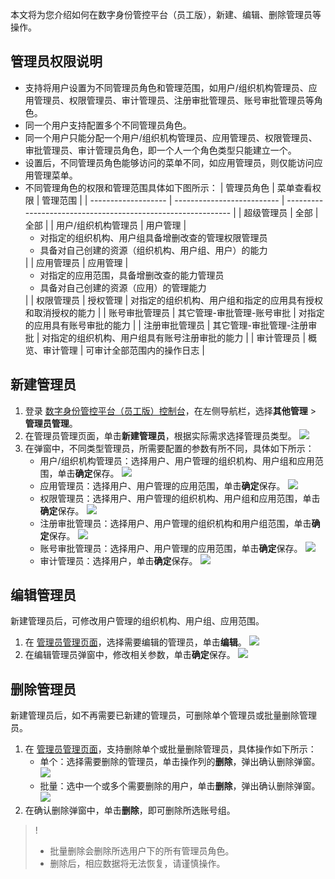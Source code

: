 本文将为您介绍如何在数字身份管控平台（员工版），新建、编辑、删除管理员等操作。
 
##  管理员权限说明
- 支持将用户设置为不同管理员角色和管理范围，如用户/组织机构管理员、应用管理员、权限管理员、审计管理员、注册审批管理员、账号审批管理员等角色。
- 同一个用户支持配置多个不同管理员角色。
- 同一个用户只能分配一个用户/组织机构管理员、应用管理员、权限管理员、审批管理员、审计管理员角色，即一个人一个角色类型只能建立一个。
- 设置后，不同管理员角色能够访问的菜单不同，如应用管理员，则仅能访问应用管理菜单。
- 不同管理角色的权限和管理范围具体如下图所示：
| 管理员角色          | 菜单查看权限               | 管理范围                                                     |
| ------------------- | -------------------------- | ------------------------------------------------------------ |
| 超级管理员          | 全部                       | 全部                                                         |
| 用户/组织机构管理员 | 用户管理                   |<ul><li>对指定的组织机构、用户组具备增删改查的管理权限管理员</li><li>具备对自己创建的资源（组织机构、用户组、用户）的能力</li></ul> |
| 应用管理员          | 应用管理                   | <ul><li>对指定的应用范围，具备增删改查的能力管理员</li><li>具备对自己创建的资源（应用）的管理能力</li></ul> |
| 权限管理员          | 授权管理                   | 对指定的组织机构、用户组和指定的应用具有授权和取消授权的能力 |
| 账号审批管理员      | 其它管理-审批管理-账号审批 | 对指定的应用具有账号审批的能力                               |
| 注册审批管理员      | 其它管理-审批管理-注册审批 | 对指定的组织机构、用户组具有账号注册审批的能力               |
| 审计管理员          | 概览、审计管理             | 可审计全部范围内的操作日志                                   |

## 新建管理员
1. 登录 [数字身份管控平台（员工版）控制台](https://console.cloud.tencent.com/eiam)，在左侧导航栏，选择**其他管理** > **管理员管理**。
2. 在管理员管理页面，单击**新建管理员**，根据实际需求选择管理员类型。
![](https://qcloudimg.tencent-cloud.cn/raw/a4efeadab4533e96568966a290ef7216.png)
3. 在弹窗中，不同类型管理员，所需要配置的参数有所不同，具体如下所示：
   - 用户/组织机构管理员：选择用户、用户管理的组织机构、用户组和应用范围，单击**确定**保存。
   ![](https://qcloudimg.tencent-cloud.cn/raw/a5c784c7e13c54b7ea9d904e82904646.png)
   - 应用管理员：选择用户、用户管理的应用范围，单击**确定**保存。
![](https://qcloudimg.tencent-cloud.cn/raw/ffc08edb31ace65bb84a9900d22f99d9.png)
   - 权限管理员：选择用户、用户管理的组织机构、用户组和应用范围，单击**确定**保存。
   ![](https://qcloudimg.tencent-cloud.cn/raw/e083ea9fd31a359e0e6f298e02fbfe2e.png)
	- 注册审批管理员：选择用户、用户管理的组织机构和用户组范围，单击**确定**保存。
![](https://qcloudimg.tencent-cloud.cn/raw/635745e3f3eb0462a65bdf32120846e2.png)
   - 账号审批管理员：选择用户、用户管理的应用范围，单击**确定**保存。
![](https://qcloudimg.tencent-cloud.cn/raw/b681be4f0a5f81e4887ca6e4e68fdb9e.png)
   - 审计管理员：选择用户，单击**确定**保存。
![](https://qcloudimg.tencent-cloud.cn/raw/e67450bdc663f7cdf04359b048b46aba.png)

## 编辑管理员
新建管理员后，可修改用户管理的组织机构、用户组、应用范围。
1. 在 [管理员管理页面](https://console.cloud.tencent.com/eiam/admin-management)，选择需要编辑的管理员，单击**编辑**。
![](https://qcloudimg.tencent-cloud.cn/raw/e606a79ee3f1fdb34c5d49979b5fafbb.png)
2. 在编辑管理员弹窗中，修改相关参数，单击**确定**保存。
![](https://qcloudimg.tencent-cloud.cn/raw/fda6ee8cb4a56600e4a2c3cf6d035c1a.png)

## 删除管理员
新建管理员后，如不再需要已新建的管理员，可删除单个管理员或批量删除管理员。
1. 在 [管理员管理页面](https://console.cloud.tencent.com/eiam/admin-management)，支持删除单个或批量删除管理员，具体操作如下所示：
   - 单个：选择需要删除的管理员，单击操作列的**删除**，弹出确认删除弹窗。
  ![](https://qcloudimg.tencent-cloud.cn/raw/a6e334a326feeacc76d29a0d6ad4798e.png)
	- 批量：选中一个或多个需要删除的用户，单击**删除**，弹出确认删除弹窗。
	![](https://qcloudimg.tencent-cloud.cn/raw/4bb0f8a3d1351e8c8684d45efaf220ea.png)
2. 在确认删除弹窗中，单击**删除**，即可删除所选账号组。
>!
>- 批量删除会删除所选用户下的所有管理员角色。
>- 删除后，相应数据将无法恢复，请谨慎操作。

